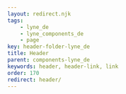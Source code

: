 ```yaml
---
layout: redirect.njk
tags: 
    - lyne_de
    - lyne_components_de
    - page
key: header-folder-lyne_de
title: Header
parent: components-lyne_de
keywords: header, header-link, link
order: 170
redirect: header/
---
```

